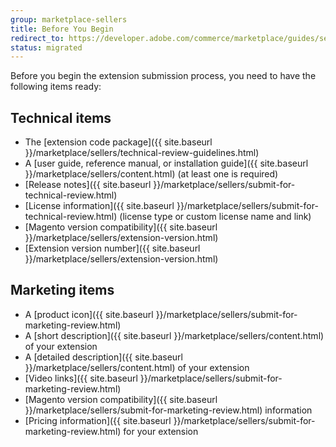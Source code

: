 ```yaml
---
group: marketplace-sellers
title: Before You Begin
redirect_to: https://developer.adobe.com/commerce/marketplace/guides/sellers/before-you-begin/
status: migrated
---
```


Before you begin the extension submission process, you need to have the following items ready:

## Technical items

-  The [extension code package]({{ site.baseurl }}/marketplace/sellers/technical-review-guidelines.html)
-  A [user guide, reference manual, or installation guide]({{ site.baseurl }}/marketplace/sellers/content.html) (at least one is required)
-  [Release notes]({{ site.baseurl }}/marketplace/sellers/submit-for-technical-review.html)
-  [License information]({{ site.baseurl }}/marketplace/sellers/submit-for-technical-review.html) (license type or custom license name and link)
-  [Magento version compatibility]({{ site.baseurl }}/marketplace/sellers/extension-version.html)
-  [Extension version number]({{ site.baseurl }}/marketplace/sellers/extension-version.html)

## Marketing items

-  A [product icon]({{ site.baseurl }}/marketplace/sellers/submit-for-marketing-review.html)
-  A [short description]({{ site.baseurl }}/marketplace/sellers/content.html) of your extension
-  A [detailed description]({{ site.baseurl }}/marketplace/sellers/content.html) of your extension
-  [Video links]({{ site.baseurl }}/marketplace/sellers/submit-for-marketing-review.html)
-  [Magento version compatibility]({{ site.baseurl }}/marketplace/sellers/submit-for-marketing-review.html) information
-  [Pricing information]({{ site.baseurl }}/marketplace/sellers/submit-for-marketing-review.html) for your extension
